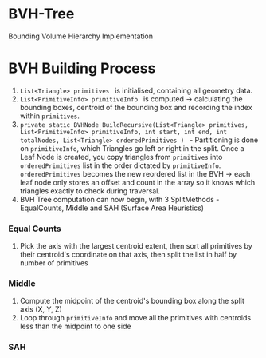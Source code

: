 # BVH-Tree
Bounding Volume Hierarchy Implementation



# BVH Building Process

1. ```List<Triangle> primitives ``` is initialised, containing all geometry data.
2. ```List<PrimitiveInfo> primitiveInfo ``` is computed -> calculating the bounding boxes, centroid of the bounding box and recording the index within ```primitives```.
3. ```private static BVHNode BuildRecursive(List<Triangle> primitives, List<PrimitiveInfo> primitiveInfo, int start, int end, int totalNodes, List<Triangle> orderedPrimitives ) ``` - Partitioning is done on ```primitiveInfo```, which Triangles go left or right in the split. Once a Leaf Node is created, you copy triangles from ```primitives``` into ```orderedPrimitives``` list in the order dictated by ```primitiveInfo```. ```orderedPrimitives``` becomes the new reordered list in the BVH -> each leaf node only stores an offset and count in the array so it knows which triangles exactly to check during traversal. 
4. BVH Tree computation can now begin, with 3 SplitMethods - EqualCounts, Middle and SAH (Surface Area Heuristics)

### Equal Counts
1. Pick the axis with the largest centroid extent, then sort all primitives by their centroid's coordinate on that axis, then split the list in half by number of primitives


### Middle

1. Compute the midpoint of the centroid's bounding box along the split axis (X, Y, Z)
2. Loop through ```primitiveInfo``` and move all the primitives with centroids less than the midpoint to one side

### SAH

